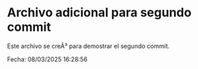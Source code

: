﻿# Archivo adicional para segundo commit

Este archivo se creÃ³ para demostrar el segundo commit.

Fecha: 08/03/2025 16:28:56
